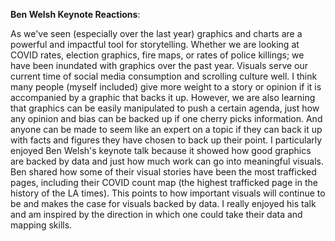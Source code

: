 **Ben Welsh Keynote Reactions**: 

As we've seen (especially over the last year) graphics and charts are a powerful and impactful tool for storytelling. 
Whether we are looking at COVID rates, election graphics, fire maps, or rates of police killings; we have been inundated with graphics over the past year. 
Visuals serve our current time of social media consumption and scrolling culture well.
I think many people (myself included) give more weight to a story or opinion if it is accompanied by a  graphic that backs it up.
However, we are also learning that graphics can be easily manipulated to push a certain agenda, just how any opinion and bias can be backed up if one cherry picks information.
And anyone can be made to seem like an expert on a topic if they can back it up with facts and figures they have chosen to back up their point.
I particularly enjoyed Ben Welsh's keynote talk because it showed how good graphics are backed by data and just how much work can go into meaningful visuals. 
Ben shared how some of their visual stories have been the most trafficked pages, including their COVID count map (the highest trafficked page in the history of the LA times). 
This points to how important visuals will continue to be and makes the case for visuals backed by data. 
I really enjoyed his talk and am inspired by the direction in which one could take their data and mapping skills. 
